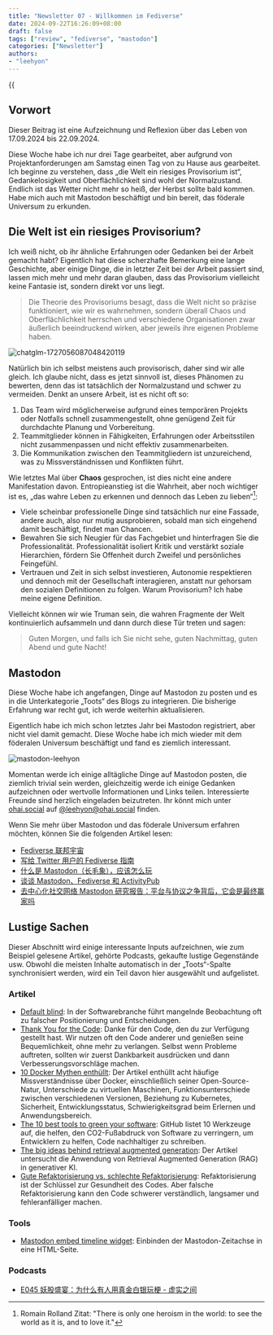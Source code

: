 ```yaml
---
title: "Newsletter 07 - Willkommen im Fediverse"
date: 2024-09-22T16:26:09+08:00
draft: false
tags: ["review", "fediverse", "mastodon"]
categories: ["Newsletter"]
authors:
- "leehyon"
---
```


{{<audio src="audio/du.mp3" caption="♪ Du - Cro" >}}

## Vorwort

Dieser Beitrag ist eine Aufzeichnung und Reflexion über das Leben von 17.09.2024 bis 22.09.2024.

Diese Woche habe ich nur drei Tage gearbeitet, aber aufgrund von Projektanforderungen am Samstag einen Tag von zu Hause aus gearbeitet. Ich beginne zu verstehen, dass „die Welt ein riesiges Provisorium ist“, Gedankelosigkeit und Oberflächlichkeit sind wohl der Normalzustand. Endlich ist das Wetter nicht mehr so heiß, der Herbst sollte bald kommen. Habe mich auch mit Mastodon beschäftigt und bin bereit, das föderale Universum zu erkunden.

## Die Welt ist ein riesiges Provisorium?

Ich weiß nicht, ob ihr ähnliche Erfahrungen oder Gedanken bei der Arbeit gemacht habt? Eigentlich hat diese scherzhafte Bemerkung eine lange Geschichte, aber einige Dinge, die in letzter Zeit bei der Arbeit passiert sind, lassen mich mehr und mehr daran glauben, dass das Provisorium vielleicht keine Fantasie ist, sondern direkt vor uns liegt.

> Die Theorie des Provisoriums besagt, dass die Welt nicht so präzise funktioniert, wie wir es wahrnehmen, sondern überall Chaos und Oberflächlichkeit herrschen und verschiedene Organisationen zwar äußerlich beeindruckend wirken, aber jeweils ihre eigenen Probleme haben.

![chatglm-1727056087048420119](https://images.kohsruhe.com/2024/chatglm-1727056087048420119.png)

Natürlich bin ich selbst meistens auch provisorisch, daher sind wir alle gleich. Ich glaube nicht, dass es jetzt sinnvoll ist, dieses Phänomen zu bewerten, denn das ist tatsächlich der Normalzustand und schwer zu vermeiden. Denkt an unsere Arbeit, ist es nicht oft so:

1. Das Team wird möglicherweise aufgrund eines temporären Projekts oder Notfalls schnell zusammengestellt, ohne genügend Zeit für durchdachte Planung und Vorbereitung.
2. Teammitglieder können in Fähigkeiten, Erfahrungen oder Arbeitsstilen nicht zusammenpassen und nicht effektiv zusammenarbeiten.
3. Die Kommunikation zwischen den Teammitgliedern ist unzureichend, was zu Missverständnissen und Konflikten führt.

Wie letztes Mal über **Chaos** gesprochen, ist dies nicht eine andere Manifestation davon. Entropieanstieg ist die Wahrheit, aber noch wichtiger ist es, „das wahre Leben zu erkennen und dennoch das Leben zu lieben“[^1]:

- Viele scheinbar professionelle Dinge sind tatsächlich nur eine Fassade, andere auch, also nur mutig ausprobieren, sobald man sich eingehend damit beschäftigt, findet man Chancen.
- Bewahren Sie sich Neugier für das Fachgebiet und hinterfragen Sie die Professionalität. Professionalität isoliert Kritik und verstärkt soziale Hierarchien, fördern Sie Offenheit durch Zweifel und persönliches Feingefühl.
- Vertrauen und Zeit in sich selbst investieren, Autonomie respektieren und dennoch mit der Gesellschaft interagieren, anstatt nur gehorsam den sozialen Definitionen zu folgen. Warum Provisorium? Ich habe meine eigene Definition.

[^1]: Romain Rolland Zitat: "There is only one heroism in the world: to see the world as it is, and to love it."

Vielleicht können wir wie Truman sein, die wahren Fragmente der Welt kontinuierlich aufsammeln und dann durch diese Tür treten und sagen:

> Guten Morgen, und falls ich Sie nicht sehe, guten Nachmittag, guten Abend und gute Nacht!

## Mastodon

Diese Woche habe ich angefangen, Dinge auf Mastodon zu posten und es in die Unterkategorie „Toots“ des Blogs zu integrieren. Die bisherige Erfahrung war recht gut, ich werde weiterhin aktualisieren.

Eigentlich habe ich mich schon letztes Jahr bei Mastodon registriert, aber nicht viel damit gemacht. Diese Woche habe ich mich wieder mit dem föderalen Universum beschäftigt und fand es ziemlich interessant.

![mastodon-leehyon](https://images.kohsruhe.com/2024/mastodon-leehyon.png)

Momentan werde ich einige alltägliche Dinge auf Mastodon posten, die ziemlich trivial sein werden, gleichzeitig werde ich einige Gedanken aufzeichnen oder wertvolle Informationen und Links teilen. Interessierte Freunde sind herzlich eingeladen beizutreten. Ihr könnt mich unter [ohai.social](https://ohai.social/) auf [@leehyon@ohai.social](https://ohai.social/@leehyon) finden.

Wenn Sie mehr über Mastodon und das föderale Universum erfahren möchten, können Sie die folgenden Artikel lesen:

- [Fediverse 联邦宇宙](https://wzyboy.im/post/1486.html)
- [写给 Twitter 用户的 Fediverse 指南](https://wzyboy.im/post/1513.html)
- [什么是 Mastodon（长毛象），应该怎么玩](https://limboy.me/posts/mastodon/)
- [谈谈 Mastodon、Fediverse 和 ActivityPub](https://zu1k.com/posts/tutorials/p2p/fediverse/)
- [去中心化社交网络 Mastodon 研究报告：平台与协议之争背后，它会是最终赢家吗](https://research.web3caff.com/zh/archives/6024?ref=0)

## Lustige Sachen

Dieser Abschnitt wird einige interessante Inputs aufzeichnen, wie zum Beispiel gelesene Artikel, gehörte Podcasts, gekaufte lustige Gegenstände usw. Obwohl die meisten Inhalte automatisch in der „Toots“-Spalte synchronisiert werden, wird ein Teil davon hier ausgewählt und aufgelistet.

### Artikel

- [Default blind](https://blog.sbensu.com/posts/default-blind/): In der Softwarebranche führt mangelnde Beobachtung oft zu falscher Positionierung und Entscheidungen.
- [Thank You for the Code](https://jaketrent.com/post/thank-you-code): Danke für den Code, den du zur Verfügung gestellt hast. Wir nutzen oft den Code anderer und genießen seine Bequemlichkeit, ohne mehr zu verlangen. Selbst wenn Probleme auftreten, sollten wir zuerst Dankbarkeit ausdrücken und dann Verbesserungsvorschläge machen.
- [10 Docker Mythen enthüllt](https://www.docker.com/blog/docker-myths-debunked/): Der Artikel enthüllt acht häufige Missverständnisse über Docker, einschließlich seiner Open-Source-Natur, Unterschiede zu virtuellen Maschinen, Funktionsunterschiede zwischen verschiedenen Versionen, Beziehung zu Kubernetes, Sicherheit, Entwicklungsstatus, Schwierigkeitsgrad beim Erlernen und Anwendungsbereich.
- [The 10 best tools to green your software](https://github.blog/open-source/social-impact/the-10-best-tools-to-green-your-software/): GitHub listet 10 Werkzeuge auf, die helfen, den CO2-Fußabdruck von Software zu verringern, um Entwicklern zu helfen, Code nachhaltiger zu schreiben.
- [The big ideas behind retrieval augmented generation](https://www.elastic.co/blog/retrieval-augmented-generation-explained): Der Artikel untersucht die Anwendung von Retrieval Augmented Generation (RAG) in generativer KI.
- [Gute Refaktorisierung vs. schlechte Refaktorisierung](https://www.builder.io/blog/good-vs-bad-refactoring): Refaktorisierung ist der Schlüssel zur Gesundheit des Codes. Aber falsche Refaktorisierung kann den Code schwerer verständlich, langsamer und fehleranfälliger machen.

### Tools

- [Mastodon embed timeline widget](https://gitlab.com/idotj/mastodon-embed-timeline): Einbinden der Mastodon-Zeitachse in eine HTML-Seite.

### Podcasts

- [E045 妖股盛宴：为什么有人用真金白银玩梗 - 虚实之间](https://www.xiaoyuzhoufm.com/episode/66ea43955ca6d0ace39c7c5a)

